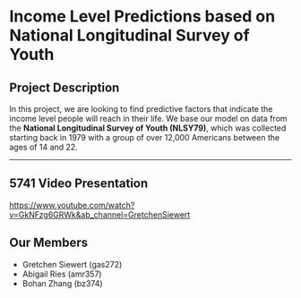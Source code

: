 # Income Level Predictions based on National Longitudinal Survey of Youth

## Project Description
In this project, we are looking to find predictive factors that indicate the income level people will reach in their life. We base our model on data from the __National Longitudinal Survey of Youth (NLSY79)__, which was collected starting back in 1979 with a group of over 12,000 Americans between the ages of 14 and 22.

---

## 5741 Video Presentation
https://www.youtube.com/watch?v=GkNFzg6GRWk&ab_channel=GretchenSiewert

## Our Members
* Gretchen Siewert (gas272)
* Abigail Ries (amr357)
* Bohan Zhang (bz374)
